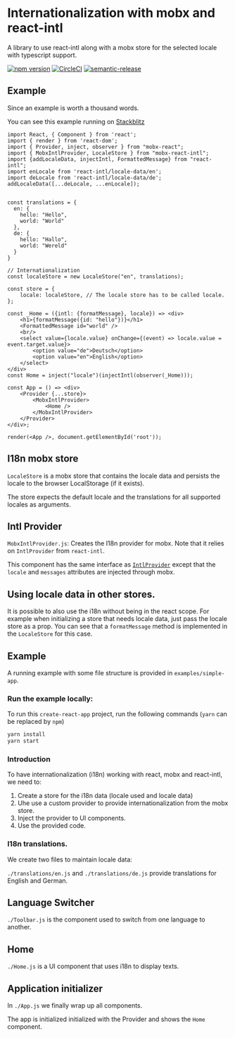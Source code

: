 # Internationalization with mobx and react-intl

A library to use react-intl along with a mobx store for the selected locale with typescript support.   

[![npm version](https://badge.fury.io/js/mobx-react-intl.svg)](https://badge.fury.io/js/mobx-react-intl) 
[![CircleCI](https://circleci.com/gh/Sqooba/mobx-react-intl.svg?style=svg)](https://circleci.com/gh/Sqooba/mobx-react-intl)
[![semantic-release](https://img.shields.io/badge/%20%20%F0%9F%93%A6%F0%9F%9A%80-semantic--release-e10079.svg)](https://github.com/semantic-release/semantic-release)

## Example

Since an example is worth a thousand words. 

You can see this example running on [Stackblitz](https://stackblitz.com/edit/react-kmgtt3)

```
import React, { Component } from 'react';
import { render } from 'react-dom';
import { Provider, inject, observer } from "mobx-react"; 
import { MobxIntlProvider, LocaleStore } from "mobx-react-intl"; 
import {addLocaleData, injectIntl, FormattedMessage} from "react-intl";
import enLocale from 'react-intl/locale-data/en';
import deLocale from 'react-intl/locale-data/de';
addLocaleData([...deLocale, ...enLocale]);


const translations = {
  en: {
    hello: "Hello", 
    world: "World"
  }, 
  de: {
    hello: "Hallo", 
    world: "Wereld"
  }
}

// Internationalization
const localeStore = new LocaleStore("en", translations);

const store = {
    locale: localeStore, // The locale store has to be called locale. 
};

const _Home = ({intl: {formatMessage}, locale}) => <div>
    <h1>{formatMessage({id: "hello"})}</h1>
    <FormattedMessage id="world" />
    <br/>
    <select value={locale.value} onChange={(event) => locale.value = event.target.value}>
        <option value="de">Deutsch</option>
        <option value="en">English</option>
    </select>
</div>
const Home = inject("locale")(injectIntl(observer(_Home)));

const App = () => <div>
    <Provider {...store}> 
        <MobxIntlProvider>
            <Home />
        </MobxIntlProvider>
    </Provider>
</div>;

render(<App />, document.getElementById('root'));
```


## I18n mobx store

`LocaleStore` is a mobx store that contains the locale data and persists the 
locale to the browser LocalStorage (if it exists). 

The store expects the default locale and the translations for all supported locales as arguments.

## Intl Provider

`MobxIntlProvider.js`: Creates the I18n provider for mobx. Note that it relies on `IntlProvider` from `react-intl`. 

This component has the same interface as [`IntlProvider`](https://github.com/yahoo/react-intl/wiki/Components#intlprovider) 
except that the `locale` and `messages` attributes are injected through mobx.  

## Using locale data in other stores.

It is possible to also use the i18n without being in the react scope. For example when initializing a 
store that needs locale data, just pass the locale store as a prop. You can see that a `formatMessage` method 
is implemented in the `LocaleStore` for this case. 

## Example

A running example with some file structure is provided in `examples/simple-app`. 

### Run the example locally: 
To run this `create-react-app` project, run the following commands (`yarn` can be replaced by `npm`)

```bash
yarn install 
yarn start
```

### Introduction

To have internationalization (i18n) working with react, mobx and react-intl, 
we need to: 

1. Create a store for the i18n data (locale used and locale data)
2. Uhe use a custom provider to provide internationalization from the mobx store. 
3. Inject the provider to UI components.
4. Use the provided code. 

### I18n translations.

We create two files to maintain locale data: 

`./translations/en.js` and `./translations/de.js` provide translations for English and German. 


## Language Switcher

`./Toolbar.js` is the component used to switch from one language to another. 

## Home

`./Home.js` is a UI component that uses i18n to display texts. 


## Application initializer 

In `./App.js` we finally wrap up all components. 

The app is initialized initialized with the Provider and shows the `Home` component. 

